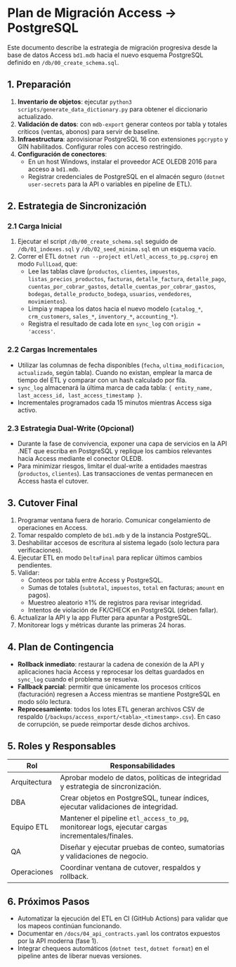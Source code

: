 # Plan de Migración Access → PostgreSQL

Este documento describe la estrategia de migración progresiva desde la base de datos Access `bd1.mdb` hacia el nuevo esquema PostgreSQL definido en `/db/00_create_schema.sql`.

## 1. Preparación

1. **Inventario de objetos**: ejecutar `python3 scripts/generate_data_dictionary.py` para obtener el diccionario actualizado.
2. **Validación de datos**: con `mdb-export` generar conteos por tabla y totales críticos (ventas, abonos) para servir de baseline.
3. **Infraestructura**: aprovisionar PostgreSQL 16 con extensiones `pgcrypto` y GIN habilitados. Configurar roles con acceso restringido.
4. **Configuración de conectores**:
   - En un host Windows, instalar el proveedor ACE OLEDB 2016 para acceso a `bd1.mdb`.
   - Registrar credenciales de PostgreSQL en el almacén seguro (`dotnet user-secrets` para la API o variables en pipeline de ETL).

## 2. Estrategia de Sincronización

### 2.1 Carga Inicial

1. Ejecutar el script `/db/00_create_schema.sql` seguido de `/db/01_indexes.sql` y `/db/02_seed_minima.sql` en un esquema vacío.
2. Correr el ETL `dotnet run --project etl/etl_access_to_pg.csproj` en modo `FullLoad`, que:
   - Lee las tablas clave (`productos`, `clientes`, `impuestos`, `listas_precios_productos`, `facturas`, `detalle_factura`, `detalle_pago`, `cuentas_por_cobrar_gastos`, `detalle_cuentas_por_cobrar_gastos`, `bodegas`, `detalle_producto_bodega`, `usuarios`, `vendedores`, `movimientos`).
   - Limpia y mapea los datos hacia el nuevo modelo (`catalog_*`, `crm_customers`, `sales_*`, `inventory_*`, `accounting_*`).
   - Registra el resultado de cada lote en `sync_log` con `origin = 'access'`.

### 2.2 Cargas Incrementales

- Utilizar las columnas de fecha disponibles (`fecha`, `ultima_modificacion`, `actualizado`, según tabla). Cuando no existan, emplear la marca de tiempo del ETL y comparar con un hash calculado por fila.
- `sync_log` almacenará la última marca de cada tabla: `{ entity_name, last_access_id, last_access_timestamp }`.
- Incrementales programados cada 15 minutos mientras Access siga activo.

### 2.3 Estrategia Dual-Write (Opcional)

- Durante la fase de convivencia, exponer una capa de servicios en la API .NET que escriba en PostgreSQL y replique los cambios relevantes hacia Access mediante el conector OLEDB.
- Para minimizar riesgos, limitar el dual-write a entidades maestras (`productos`, `clientes`). Las transacciones de ventas permanecen en Access hasta el cutover.

## 3. Cutover Final

1. Programar ventana fuera de horario. Comunicar congelamiento de operaciones en Access.
2. Tomar respaldo completo de `bd1.mdb` y de la instancia PostgreSQL.
3. Deshabilitar accesos de escritura al sistema legado (solo lectura para verificaciones).
4. Ejecutar ETL en modo `DeltaFinal` para replicar últimos cambios pendientes.
5. Validar:
   - Conteos por tabla entre Access y PostgreSQL.
   - Sumas de totales (`subtotal`, `impuestos`, `total` en facturas; `amount` en pagos).
   - Muestreo aleatorio ≥1% de registros para revisar integridad.
   - Intentos de violación de FK/CHECK en PostgreSQL (deben fallar).
6. Actualizar la API y la app Flutter para apuntar a PostgreSQL.
7. Monitorear logs y métricas durante las primeras 24 horas.

## 4. Plan de Contingencia

- **Rollback inmediato**: restaurar la cadena de conexión de la API y aplicaciones hacia Access y reprocesar los deltas guardados en `sync_log` cuando el problema se resuelva.
- **Fallback parcial**: permitir que únicamente los procesos críticos (facturación) regresen a Access mientras se mantiene PostgreSQL en modo sólo lectura.
- **Reprocesamiento**: todos los lotes ETL generan archivos CSV de respaldo (`/backups/access_export/<tabla>_<timestamp>.csv`). En caso de corrupción, se puede reimportar desde dichos archivos.

## 5. Roles y Responsables

| Rol | Responsabilidades |
| --- | --- |
| Arquitectura | Aprobar modelo de datos, políticas de integridad y estrategia de sincronización. |
| DBA | Crear objetos en PostgreSQL, tunear índices, ejecutar validaciones de integridad. |
| Equipo ETL | Mantener el pipeline `etl_access_to_pg`, monitorear logs, ejecutar cargas incrementales/finales. |
| QA | Diseñar y ejecutar pruebas de conteo, sumatorias y validaciones de negocio. |
| Operaciones | Coordinar ventana de cutover, respaldos y rollback. |

## 6. Próximos Pasos

- Automatizar la ejecución del ETL en CI (GitHub Actions) para validar que los mapeos continúan funcionando.
- Documentar en `/docs/04_api_contracts.yaml` los contratos expuestos por la API moderna (fase 1).
- Integrar chequeos automáticos (`dotnet test`, `dotnet format`) en el pipeline antes de liberar nuevas versiones.
